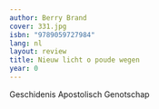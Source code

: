 ```yaml
---
author: Berry Brand
cover: 331.jpg
isbn: "9789059727984"
lang: nl
layout: review
title: Nieuw licht o poude wegen
year: 0
---
```


Geschidenis Apostolisch Genotschap
